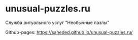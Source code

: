 # unusual-puzzles.ru

Служба ритуального услуг "Необычные пазлы"

Github-pages: https://saheded.github.io/unusual-puzzles.ru/

